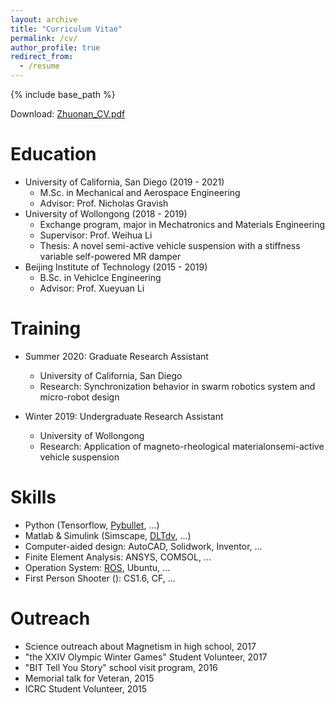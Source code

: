 ```yaml
---
layout: archive
title: "Curriculum Vitae"
permalink: /cv/
author_profile: true
redirect_from:
  - /resume
---
```


{% include base_path %}

Download: [Zhuonan_CV.pdf](https://zhuonan-hao.github.io/Homepage/files/Zhuonan_CV.pdf)

Education
======
* University of California, San Diego (2019 - 2021)
  * M.Sc. in Mechanical and Aerospace Engineering
  * Advisor: Prof. Nicholas Gravish
* University of Wollongong (2018 - 2019)
  * Exchange program, major in Mechatronics and Materials Engineering
  * Supervisor: Prof. Weihua Li
  * Thesis: A novel semi-active vehicle suspension with a stiffness variable self-powered MR damper
* Beijing Institute of Technology (2015 - 2019)
  * B.Sc. in Vehiclce Engineering 
  * Advisor: Prof. Xueyuan Li


Training
======
* Summer 2020: Graduate Research Assistant
  * University of California, San Diego
  * Research: Synchronization behavior in swarm robotics system and micro-robot design 

* Winter 2019: Undergraduate Research Assistant
  * University of Wollongong
  * Research: Application of magneto-rheological materialonsemi-active vehicle suspension 
  
Skills
======
* Python (Tensorflow, [Pybullet](https://pybullet.org/wordpress/), ...)
* Matlab & Simulink (Simscape, [DLTdv](http://biomech.web.unc.edu/dltdv/), ...)
* Computer-aided design: AutoCAD, Solidwork, Inventor, ...
* Finite Element Analysis: ANSYS, COMSOL, ...
* Operation System: [ROS](https://www.ros.org/), Ubuntu, ...
* First Person Shooter (): CS1.6, CF, ...

<i class='far fa-flushed'></i>

Outreach
======
* Science outreach about Magnetism in high school, 2017
* "the XXIV Olympic Winter Games" Student Volunteer, 2017
* "BIT Tell You Story" school visit program, 2016
* Memorial talk for Veteran, 2015
* ICRC Student Volunteer, 2015
